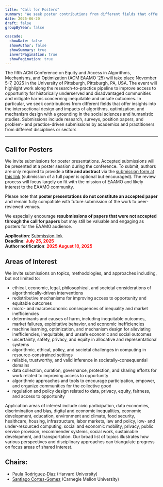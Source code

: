 ```yaml
---
title: "Call for Posters"
summary: "We seek poster contributions from different fields that offer insights into the intersectional design and impacts of algorithms, optimization, and mechanism design with a grounding in the social sciences and humanistic studies."
date: 2025-06-20
draft: false
groupByYear: false

cascade:
  showDate: false
  showAuthor: false
  showSummary: true
  invertPagination: true
  showPagination: true
---
```


The fifth ACM Conference on Equity and Access in Algorithms, Mechanisms, and Optimization (ACM EAAMO ‘25) will take place November 5-7, 2025 in the University of Pittsburgh, Pittsburgh, PA, USA. The event will highlight work along the research-to-practice pipeline to improve access to opportunity for historically underserved and disadvantaged communities and mitigate harms concerning inequitable and unsafe outcomes. In particular, we seek contributions from different fields that offer insights into the intersectional design and impacts of algorithms, optimization, and mechanism design with a grounding in the social sciences and humanistic studies. Submissions include research, surveys, position papers, and problem- and practice-driven submissions by academics and practitioners from different disciplines or sectors.

- - -

## Call for Posters

We invite submissions for poster presentations. Accepted submissions will be presented at a poster session during the conference. To submit, authors are only required to provide a **title and abstract** via the [submission form at this link](https://docs.google.com/forms/d/e/1FAIpQLScQFE0bglbUAT2STMZ8iVe19VLH8N6GLYIKZ_hAaKnBjru63g/viewform?usp=dialog) (submission of a full paper is optional but encouraged). The review process will focus largely on fit with the mission of EAAMO and likely interest to the EAAMO community.

Please note that **poster presentations do not constitute an accepted paper** and remain fully compatible with future submission of the work to peer-reviewed venues.

We especially encourage **resubmissions of papers that were not accepted through the call for papers** but may still be valuable and engaging as posters for the EAAMO audience.


**Application**: [Submission link](https://docs.google.com/forms/d/e/1FAIpQLScQFE0bglbUAT2STMZ8iVe19VLH8N6GLYIKZ_hAaKnBjru63g/viewform?usp=dialog) \
**Deadline**: <span style="color: red; font-weight: bold;">July 25, 2025</span> \
**Author notification**: <span style="color: red; font-weight: bold;">2025 August 10, 2025</span>

## Areas of Interest

We invite submissions on topics, methodologies, and approaches including, but not limited to:
- ethical, economic, legal, philosophical, and societal considerations of algorithmically-driven interventions
- redistributive mechanisms for improving access to opportunity and equitable outcomes
- micro- and macroeconomic consequences of inequality and market inefficiencies
- determinants and causes of harm, including inequitable outcomes, market failures, exploitative behavior, and economic inefficiencies
- machine learning, optimization, and mechanism design for alleviating inefficiencies, inequitable, and unsafe economic and social outcomes
- uncertainty, safety, privacy, and equity in allocative and representational systems
- algorithmic, ethical, policy, and societal challenges in computing in resource-constrained settings
- reliable, trustworthy, and valid inference in societally-consequential domains
- data collection, curation, governance, protection, and sharing efforts for work related to improving access to opportunity
- algorithmic approaches and tools to encourage participation, empower, and organize communities for the collective good
- regulation and policy design related to data, privacy, equity, fairness, and access to opportunity

Application areas of interest include civic participation, data economies, discrimination and bias, digital and economic inequalities, economic development, education, environment and climate, food security, healthcare, housing, infrastructure, labor markets, law and policy, low- and under-resourced computing, social and economic mobility, privacy, public service provision, recommender systems, social work, sustainable development, and transportation. Our broad list of topics illustrates how various perspectives and disciplinary approaches can triangulate progress on focus areas of shared interest.

## Chairs:
- [Paula Rodriguez-Diaz](https://paularodrid.com/) (Harvard University)
- [Santiago Cortes-Gomez](https://www.linkedin.com/in/santiago-cortes-839931155/) (Carnegie Mellon University)

